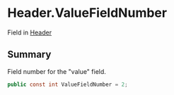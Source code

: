# Header.ValueFieldNumber

Field in [Header](/api/csharp/yarn.header.md)

## Summary

Field number for the "value" field.

```csharp
public const int ValueFieldNumber = 2;
```

